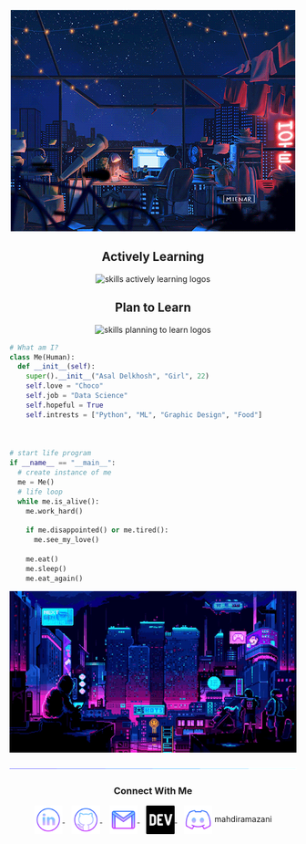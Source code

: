 
<p align="center"> 
  <img src="assests/nightlife.gif" alt="Lofi Nightlight scene" /> 
</p>

<div align="center">
  <h2> <strong> Actively Learning </strong></h2>
  <img src="https://skillicons.dev/icons?i=py,dart,js,cpp,c,flask,django,html,css,bootstrap,docker,postman,wordpress,github,git" alt="skills actively learning logos"> <br> 
  <h2> <strong> Plan to Learn </strong></h2>
  <img src="https://skillicons.dev/icons?i=react,flutter" alt="skills planning to learn logos">
</div>

```python
# What am I?
class Me(Human):
  def __init__(self):
    super().__init__("Asal Delkhosh", "Girl", 22)
    self.love = "Choco"
    self.job = "Data Science" 
    self.hopeful = True
    self.intrests = ["Python", "ML", "Graphic Design", "Food"]



# start life program
if __name__ == "__main__":
  # create instance of me
  me = Me()
  # life loop
  while me.is_alive():
    me.work_hard()
    
    if me.disappointed() or me.tired():
      me.see_my_love()
    
    me.eat()
    me.sleep()
    me.eat_again()

```

<p align="center">
<img src="assests/loficity.gif" alt="Lofi Nightlife city scene" />
</p>

<img src="assests/borderseperator.gif">
  <h3 align="center">Connect With Me</h3>
<p align="center">
  <a href="https://www.linkedin.com/in/mahdiramazani/" target="_blank">
    <img align="center" alt="linkedin logo" height="50" width="50" src="assests/linkedinlogo.png"/>
  </a> &nbsp;&nbsp;
  
  <a href="https://profile-summary-for-github.herokuapp.com/user/mahdiramazani" target="_blank">
    <img align="center" alt="github logo" height="50" width="50" src="assests/githublogo.png"/>
  </a> &nbsp;&nbsp;
  
  <a href="mailto:mahdiramazanii.official@gmail.com" target="_blank">
    <img align="center" alt="gmail logo" height="50" width="50" src="assests/gmailogo.png" />
  </a> &nbsp;&nbsp;

  <a href="https://dev.to/mahdiramazani" target="_blank">
    <img align="center" alt="My Dev.to link" height="50" width="50" src="assests/devtologo.png"/>
</a> &nbsp;&nbsp;
  <a>
    <img align="center" alt="Join My Discord Server" height="50" width="50" src="assests/discordlogo.png"/>
    <span>mahdiramazani</span>
</p> 

